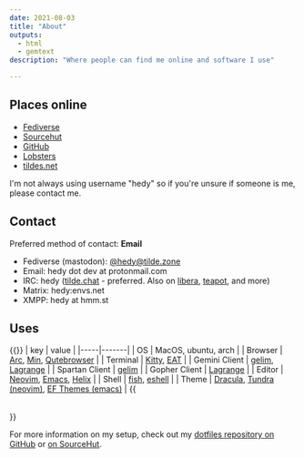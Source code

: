 ```yaml
---
date: 2021-08-03
title: "About"
outputs:
  - html
  - gemtext
description: "Where people can find me online and software I use"

---
```


## Places online

* [Fediverse](https://tilde.zone/@hedy)
* [Sourcehut](https://sr.ht/~hedy)
* [GitHub](https://github.com/hedyhli)
* [Lobsters](https://lobste.rs/u/hedy)
* [tildes.net](https://tildes.net/user/hedy)

I'm not always using username "hedy" so if you're unsure if someone is me, please contact me.

## Contact

Preferred method of contact: **Email**

* Fediverse (mastodon): [@hedy@tilde.zone](https://tilde.zone/@hedy)
* Email: hedy dot dev at protonmail.com
* IRC: hedy ([tilde.chat](https://tilde.chat) - preferred. Also on
  [libera](https://libera.chat), [teapot](https://teapot.chat), and more)
* Matrix: hedy:envs.net
* XMPP: hedy at hmm.st


## Uses

{{<table>}}
| key | value |
|-----|-------|
| OS  | MacOS, ubuntu, arch |
| Browser | [Arc](https://arc.net), [Min](https://minbrowser.org/), [Qutebrowser](https://www.qutebrowser.org/index.html) |
| Terminal | [Kitty](https://sw.kovidgoyal.net/kitty/), [EAT](https://github.com/kephale/emacs-eat) |
| Gemini Client | [gelim](https://github.com/hedyhli/gelim), [Lagrange](https://gmi.skyjake.fi/lagrange/) |
| Spartan Client | [gelim](https://github.com/hedyhli/gelim) |
| Gopher Client | [Lagrange](https://gmi.skyjake.fi/lagrange/) |
| Editor | [Neovim](https://neovim.io/), [Emacs](https://www.gnu.org/software/emacs/), [Helix](https://helix-editor.com/) |
| Shell | [fish](https://fishshell.com/), [eshell](https://www.gnu.org/software/emacs/manual/html_mono/eshell.html) |
| Theme | [Dracula](https://draculatheme.com/), [Tundra (neovim)](https://github.com/sam4llis/nvim-tundra),
[EF Themes (emacs)](https://protesilaos.com/emacs/ef-themes) |
{{</table>}}

For more information on my setup, check out my [dotfiles repository on GitHub](https://github.com/hedyhli/dotfiles) or [on SourceHut](https://sr.ht/~hedy/dotfiles).
